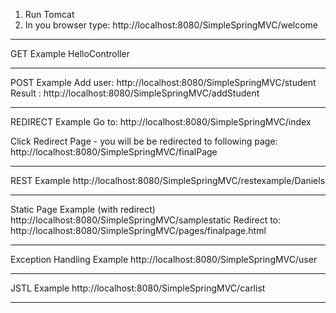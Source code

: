 1. Run Tomcat
2. In you browser type: http://localhost:8080/SimpleSpringMVC/welcome

-----------------

GET Example
HelloController

-----------------

POST Example
Add user: http://localhost:8080/SimpleSpringMVC/student
Result  : http://localhost:8080/SimpleSpringMVC/addStudent


-----------------

REDIRECT Example
Go to: http://localhost:8080/SimpleSpringMVC/index

Click Redirect Page - you will be be redirected to following page:
http://localhost:8080/SimpleSpringMVC/finalPage

----------------

REST Example
http://localhost:8080/SimpleSpringMVC/restexample/Daniels

----------------

Static Page Example (with redirect)
http://localhost:8080/SimpleSpringMVC/samplestatic
Redirect to:
http://localhost:8080/SimpleSpringMVC/pages/finalpage.html

----------------

Exception Handling Example
http://localhost:8080/SimpleSpringMVC/user

----------------

JSTL Example
http://localhost:8080/SimpleSpringMVC/carlist

----------------



